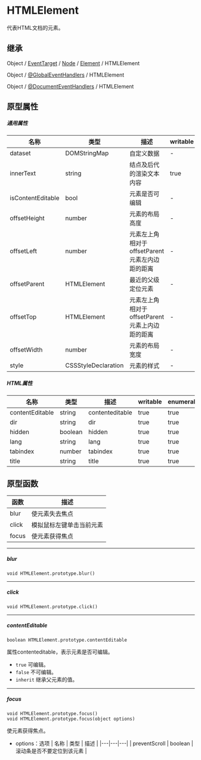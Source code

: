 # HTMLElement

代表HTML文档的元素。

## 继承

Object / [EventTarget](EventTarget.md) / [Node](Node.md) / [Element](Element.md) / HTMLElement

Object / [@GlobalEventHandlers](GlobalEventHandlers.md) / HTMLElement

Object / [@DocumentEventHandlers](DocumentEventHandlers.md) / HTMLElement

## 原型属性

##### 通用属性

| 名称 | 类型 | 描述 |  writable | enumerable | configurable |
|---|---|---|---|---|---|
| dataset | DOMStringMap | 自定义数据 | - | true | - |
| innerText | string | 结点及后代的渲染文本内容 | true | true | - |
| isContentEditable | bool | 元素是否可编辑 | - | true | - |
| offsetHeight | number | 元素的布局高度 | - | true | - |
| offsetLeft | number | 元素左上角相对于offsetParent元素左内边距的距离 | - | true | - |
| offsetParent | HTMLElement | 最近的父级定位元素 | - | true | - |
| offsetTop | HTMLElement | 元素左上角相对于offsetParent元素上内边距的距离 | - | true | - |
| offsetWidth | number | 元素的布局宽度 | - | true | - |
| style | CSSStyleDeclaration | 元素的样式 | - | true | - |

##### HTML属性

| 名称 | 类型 | 描述 |  writable | enumerable | configurable |
|---|---|---|---|---|---|
| contentEditable | string | contenteditable | true | true | - |
| dir | string | dir | true | true | - |
| hidden | boolean | hidden | true | true | - |
| lang | string | lang | true | true | - |
| tabindex | number | tabindex | true | true | - |
| title | string | title | true | true | - |

## 原型函数

| 函数 | 描述 |
|---|---|
| blur | 使元素失去焦点 |
| click | 模拟鼠标左键单击当前元素 |
| focus | 使元素获得焦点 |

---

##### blur

```
void HTMLElement.prototype.blur()
```

---

##### click

```
void HTMLElement.prototype.click()
```

---

##### contentEditable

```
boolean HTMLElement.prototype.contentEditable
```

属性contenteditable，表示元素是否可编辑。

- `true` 可编辑。
- `false` 不可编辑。
- `inherit` 继承父元素的值。

---

##### focus

```
void HTMLElement.prototype.focus()
void HTMLElement.prototype.focus(object options)
```

使元素获得焦点。

- options：选项
    | 名称 | 类型 | 描述 |
    |---|---|---|
    | preventScroll | boolean | 滚动条是否不要定位到该元素 |